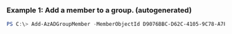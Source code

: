 ### Example 1: Add a member to a group. (autogenerated)
```powershell
PS C:\> Add-AzADGroupMember -MemberObjectId D9076BBC-D62C-4105-9C78-A7F5BC4A3405 -TargetGroupObjectId {TargetGroupObjectId}
```



